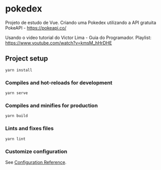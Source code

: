 # pokedex

Projeto de estudo de Vue. Criando uma Pokedex utilizando a API gratuita PokeAPI - https://pokeapi.co/

Usando o video tutorial do Victor Lima - Guia do Programador. Playlist: https://www.youtube.com/watch?v=kmsM_hHrDHE

## Project setup
```
yarn install
```

### Compiles and hot-reloads for development
```
yarn serve
```

### Compiles and minifies for production
```
yarn build
```

### Lints and fixes files
```
yarn lint
```

### Customize configuration
See [Configuration Reference](https://cli.vuejs.org/config/).
